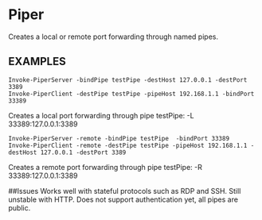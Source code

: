 # Piper
 Creates a local or remote port forwarding through named pipes.

## EXAMPLES

```
Invoke-PiperServer -bindPipe testPipe -destHost 127.0.0.1 -destPort 3389
Invoke-PiperClient -destPipe testPipe -pipeHost 192.168.1.1 -bindPort 33389
```

Creates a local port forwarding through pipe testPipe: -L 33389:127.0.0.1:3389

```
Invoke-PiperServer -remote -bindPipe testPipe  -bindPort 33389
Invoke-PiperClient -remote -destPipe testPipe -pipeHost 192.168.1.1 -destHost 127.0.0.1 -destPort 3389
```
Creates a remote port forwarding through pipe testPipe: -R 33389:127.0.0.1:3389

##Issues
Works well with  stateful protocols such as RDP and SSH. Still unstable with HTTP.
Does not support authentication yet, all pipes are public.
